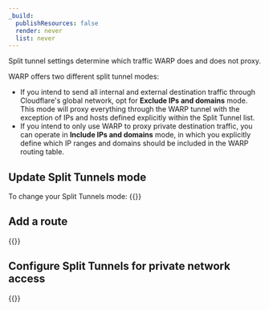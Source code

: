 ```yaml
---
_build:
  publishResources: false
  render: never
  list: never
---
```


Split tunnel settings determine which traffic WARP does and does not proxy.

WARP offers two different split tunnel modes:

- If you intend to send all internal and external destination traffic through Cloudflare's global network, opt for **Exclude IPs and domains** mode. This mode will proxy everything through the WARP tunnel with the exception of IPs and hosts defined explicitly within the Split Tunnel list.
- If you intend to only use WARP to proxy private destination traffic, you can operate in **Include IPs and domains** mode, in which you explicitly define which IP ranges and domains should be included in the WARP routing table.

## Update Split Tunnels mode

To change your Split Tunnels mode:
{{<render file="warp/_change-split-tunnels-mode.md" productFolder="cloudflare-one">}}

## Add a route

{{<render file="warp/_add-split-tunnels-route.md" productFolder="cloudflare-one">}}

## Configure Split Tunnels for private network access

{{<render file="tunnel/_warp-to-tunnel-route-ips.md" productFolder="cloudflare-one">}}
